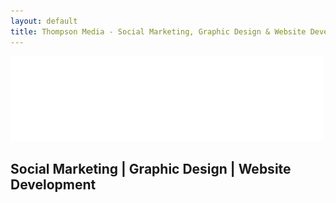 ```yaml
---
layout: default
title: Thompson Media - Social Marketing, Graphic Design & Website Development
---
```


<section id="intro">
  <div class="container">
    <div class="row">
      <div class="column">
        <img src="/assets/img/logo.png" alt="Thompson Media" style="max-height: 150px;">
        <h1>Social Marketing | Graphic Design | Website Development</h1>
      </div>
  </div>
</section>
